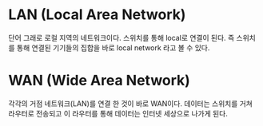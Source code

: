# LAN (Local Area Network)

단어 그래로 로컬 지역의 네트워크이다. 스위치를 통해 local로 연결이 된다. 즉 스위치를 통해 연결된 기기들의 집합을 바로 local network 라고 볼 수 있다.

# WAN (Wide Area Network)

각각의 거점 네트워크(LAN)를 연결 한 것이 바로 WAN이다. 데이터는 스위치를 거쳐 라우터로 전송되고 이 라우터를 통해 데이터는 인터넷 세상으로 나가게 된다.
